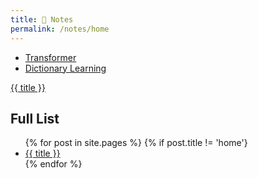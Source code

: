 ```yaml
---
title: 📝 Notes
permalink: /notes/home
---
```

- [Transformer](Transformer)
- [Dictionary Learning](Dictionary%20Learning)


<a href="{{ base_path }}{{ post.url }}" rel="permalink">{{ title }}</a>

<h2>Full List</h2>

<ul>
{% for post in site.pages %}
  {% if post.title != 'home'}
    <li><a href="{{ post.link }}">{{ title }}</a></li>
{% endfor %}
</ul>
